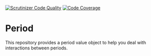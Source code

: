 [![Scrutinizer Code Quality](https://scrutinizer-ci.com/g/Domi202/period/badges/quality-score.png?b=master)](https://scrutinizer-ci.com/g/Domi202/period/?branch=master)
[![Code Coverage](https://scrutinizer-ci.com/g/Domi202/period/badges/coverage.png?b=master)](https://scrutinizer-ci.com/g/Domi202/period/?branch=master)

# Period

This repository provides a period value object to help you deal with interactions between periods.
